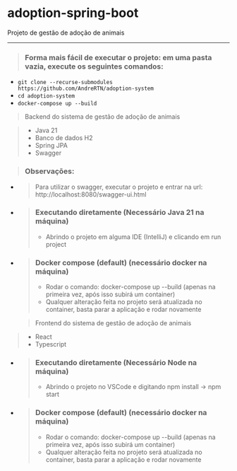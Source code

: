 # adoption-spring-boot
Projeto de gestão de adoção de animais

---

> ### Forma mais fácil de executar o projeto: em uma pasta vazia, execute os seguintes comandos: 
  - `git clone --recurse-submodules https://github.com/AndreRTN/adoption-system`
  - `cd adoption-system`
  - `docker-compose up --build`

> Backend do sistema de gestão de adoção de animais

> - Java 21
> - Banco de dados H2
> - Spring JPA
> - Swagger

> ### Observações: 
- > Para utilizar o swagger, executar o projeto e entrar na url: http://localhost:8080/swagger-ui.html

- >### Executando diretamente (Necessário Java 21 na máquina)
  > - Abrindo o projeto em alguma IDE (IntelliJ) e clicando em run project 
          
- > ### Docker compose (default) (necessário docker na máquina)
  > - Rodar o comando: docker-compose up --build (apenas na primeira vez, após isso subirá um container)
  > - Qualquer alteração feita no projeto será atualizada no container, basta parar a aplicação e rodar novamente


  > Frontend do sistema de gestão de adoção de animais

> - React
> - Typescript


- >### Executando diretamente (Necessário Node na máquina)
  > - Abrindo o projeto no VSCode e digitando npm install -> npm start
          
- > ### Docker compose (default) (necessário docker na máquina)
  > - Rodar o comando: docker-compose up --build (apenas na primeira vez, após isso subirá um container)
  > - Qualquer alteração feita no projeto será atualizada no container, basta parar a aplicação e rodar novamente